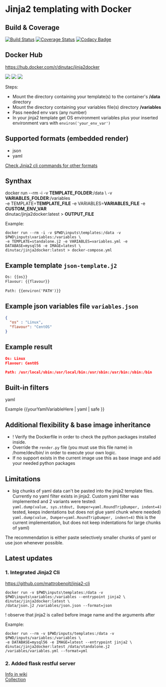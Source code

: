 # Jinja2 templating with Docker

## Build & Coverage
[![Build Status](https://travis-ci.org/dinuta/jinja2docker.svg?branch=master)](https://travis-ci.org/dinuta/jinja2docker)
[![Coverage Status](https://coveralls.io/repos/github/dinuta/jinja2docker/badge.svg?branch=master)](https://coveralls.io/github/dinuta/jinja2docker?branch=master)
[![Codacy Badge](https://api.codacy.com/project/badge/Grade/a9754bb39c4145c3818920509bc70a3e)](https://www.codacy.com/manual/dinuta/jinja2docker?utm_source=github.com&amp;utm_medium=referral&amp;utm_content=dinuta/jinja2docker&amp;utm_campaign=Badge_Grade)
## Docker Hub
https://hub.docker.com/r/dinutac/jinja2docker

[![](https://images.microbadger.com/badges/image/dinutac/jinja2docker.svg)](https://microbadger.com/images/dinutac/jinja2docker "Get your own image badge on microbadger.com") [![](https://images.microbadger.com/badges/version/dinutac/jinja2docker.svg)](https://microbadger.com/images/dinutac/jinja2docker "Get your own version badge on microbadger.com") ![](https://img.shields.io/docker/pulls/dinutac/jinja2docker.svg)

Steps:   
*  Mount the directory containing your template(s) to the container's **/data** directory
*  Mount the directory containing your variables file(s) directory **/variables**
*  Pass needed env vars (any number)
*  In your jinja2 template get OS environment variables plus your inserted environment vars with ```environ('your_env_var')```

## Supported formats (embedded render)
- json
- yaml  

[Check Jinja2 cli commands for other formats](#latest-updates)  

## Synthax
docker run --rm -i -v **TEMPLATE_FOLDER**:/data \ 
-v **VARIABLES_FOLDER**:/variables  \
-e TEMPLATE=**TEMPLATE_FILE** -e VARIABLES=**VARIABLES_FILE** -e **CUSTOM_ENV_VAR** \
dinutac/jinja2docker:latest > **OUTPUT_FILE**

Example: 
```
docker run --rm -i -v $PWD\inputs\templates:/data -v $PWD\inputs\variables:/variables \
-e TEMPLATE=standalone.j2 -e VARIABLES=variables.yml -e DATABASE=mysql56 -e IMAGE=latest \
dinutac/jinja2docker:latest > docker-compose.yml
```

## Example template ```json-template.j2```
``` txt
Os: {{os}}
Flavour: {{flavour}}
   
Path: {{environ('PATH')}}
```

## Example json variables file ```variables.json```
```json
{
  "os" : "Linux",
  "flavour": "CentOS"
}
```

## Example result  
```json
Os: Linux
Flavour: CentOS

Path: /usr/local/sbin:/usr/local/bin:/usr/sbin:/usr/bin:/sbin:/bin
```
## Built-in filters
yaml


Example {{yourYamlVariableHere | yaml | safe }}

## Additional flexibility & base image inheritance
-  ! Verify the Dockerfile in order to check the python packages installed inside.
-  Override the ```render.py``` file (you must use this file name) in /home/dev/bin/ in order to execute your own logic.
-  If no support exists in the current image use this as base image and add your needed python packages

## Limitations
-  big chunks of yaml data can't be pasted into the jinja2 template files. Currently no yaml filter exists in jinja2.
 Custom yaml filter was implemented and 2 variants were tested:  
```yaml.dump(value, sys.stdout, Dumper=yaml.RoundTripDumper, indent=4)``` tested, keeps indentations but does not glue yaml chunk where needed)  
```yaml.dump(value, Dumper=yaml.RoundTripDumper, indent=4)```  this is the current implementation, but does not keep indentations for large chunks of yaml)  

The recommendation is either paste selectively smaller chunks of yaml or use json whenever possible.

## Latest updates  

### 1. Integrated Jinja2 Cli 

https://github.com/mattrobenolt/jinja2-cli  

```
docker run -v $PWD\inputs\templates:/data -v $PWD\inputs\variables:/variables --entrypoint jinja2 \
dinutac/jinja2docker:latest \
/data/json.j2 /variables/json.json --format=json
```

! observe that jinja2 is called before image name and the arguments after

Example:  
```
docker run --rm -v $PWD/inputs/templates:/data -v $PWD/inputs/variables:/variables \ 
-e DATABASE=mysql56 -e IMAGE=latest --entrypoint jinja2 \
dinutac/jinja2docker:latest /data/standalone.j2 /variables/variables.yml --format=yml
```

### 2. Added flask restful server
[Info in wiki](https://github.com/dinuta/jinja2docker/wiki)  
[Collection](https://documenter.getpostman.com/view/2360061/SVYjUN7j)    
  
